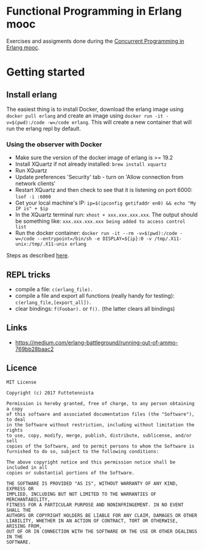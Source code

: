 # Functional Programming in Erlang mooc
Exercises and assigments done during the [Concurrent Programming in Erlang mooc](https://www.futurelearn.com/courses/concurrent-programming-erlang).

# Getting started
## Install erlang
The easiest thing is to install Docker, download the erlang image using `docker pull erlang` and create an image using `docker run -it -v=$(pwd):/code -w=/code erlang`. This will create a new container that will run the erlang repl by default.

### Using the observer with Docker
- Make sure the version of the docker image of erlang is >= 19.2
- Install XQuartz if not already installed: `brew install xquartz`
- Run XQuartz
- Update preferences 'Security' tab - turn on 'Allow connection from network clients'
- Restart XQuartz and then check to see that it is listening on port 6000: `lsof -i :6000`
- Get your local machine's IP: `ip=$(ipconfig getifaddr en0) && echo "My IP is" + $ip`
- In the XQuartz terminal run: `xhost + xxx.xxx.xxx.xxx`. The output should be something like: `xxx.xxx.xxx.xxx being added to access control list`
- Run the docker container: `docker run -it --rm -v=$(pwd):/code -w=/code --entrypoint=/bin/sh -e DISPLAY=${ip}:0 -v /tmp/.X11-unix:/tmp/.X11-unix erlang`

Steps as described [here](https://forums.docker.com/t/x11-forwarding-issues-with-release-10/11252/4).

## REPL tricks
- compile a file: `c(erlang_file).`
- compile a file and export all functions (really handy for testing): `c(erlang_file,[export_all]).`
- clear bindings: `f(Foobar).` or `f().` (the latter clears all bindings)

## Links
- https://medium.com/erlang-battleground/running-out-of-ammo-769bb28baac2


## Licence

```
MIT License

Copyright (c) 2017 Futtetennista

Permission is hereby granted, free of charge, to any person obtaining a copy
of this software and associated documentation files (the "Software"), to deal
in the Software without restriction, including without limitation the rights
to use, copy, modify, merge, publish, distribute, sublicense, and/or sell
copies of the Software, and to permit persons to whom the Software is
furnished to do so, subject to the following conditions:

The above copyright notice and this permission notice shall be included in all
copies or substantial portions of the Software.

THE SOFTWARE IS PROVIDED "AS IS", WITHOUT WARRANTY OF ANY KIND, EXPRESS OR
IMPLIED, INCLUDING BUT NOT LIMITED TO THE WARRANTIES OF MERCHANTABILITY,
FITNESS FOR A PARTICULAR PURPOSE AND NONINFRINGEMENT. IN NO EVENT SHALL THE
AUTHORS OR COPYRIGHT HOLDERS BE LIABLE FOR ANY CLAIM, DAMAGES OR OTHER
LIABILITY, WHETHER IN AN ACTION OF CONTRACT, TORT OR OTHERWISE, ARISING FROM,
OUT OF OR IN CONNECTION WITH THE SOFTWARE OR THE USE OR OTHER DEALINGS IN THE
SOFTWARE.
